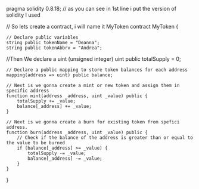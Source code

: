 pragma solidity 0.8.18; // as you can see in 1st line i put the version of solidity I used

// So lets create a contract, i will name it MyToken
contract MyToken {

    // Declare public variables
    string public tokenName = "Deanna";
    string public tokenAbbrv = "Andrea";
//Then We declare a uint (unsigned integer)
    uint public totalSupply = 0; 

    // Declare a public mapping to store token balances for each address
    mapping(address => uint) public balance;

    // Next is we gonna create a mint or new token and assign them in specific address
    function mint(address _address, uint _value) public {
        totalSupply += _value;
        balance[_address] += _value;
    }

    // Next is we gonna create a burn for existing token from spefici address.
    function burn(address _address, uint _value) public {
        // Check if the balance of the address is greater than or equal to the value to be burned
        if (balance[_address] >= _value) {
            totalSupply -= _value;
            balance[_address] -= _value;
        }
    }
}
